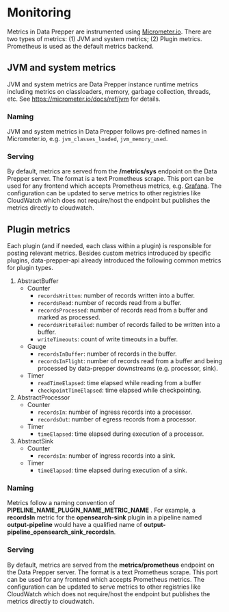 # Monitoring
Metrics in Data Prepper are instrumented using [Micrometer.io](https://micrometer.io/). There are two types of metrics: 
(1) JVM and system metrics; (2) Plugin metrics. Prometheus is used as the default metrics backend.

## JVM and system metrics

JVM and system metrics are Data Prepper instance runtime metrics including metrics on classloaders, memory, 
garbage collection, threads, etc. See https://micrometer.io/docs/ref/jvm for details.

### Naming

JVM and system metrics in Data Prepper follows pre-defined names in Micrometer.io, e.g. `jvm_classes_loaded`, `jvm_memory_used`.

### Serving

By default, metrics are served from the **/metrics/sys** endpoint on the Data Prepper server. The format
is a text Prometheus scrape. This port can be used for any frontend which accepts Prometheus metrics, e.g. 
[Grafana](https://prometheus.io/docs/visualization/grafana/). The configuration can be updated to serve metrics to other 
registries like CloudWatch which does not require/host the endpoint but publishes the metrics directly to cloudwatch.

## Plugin metrics

Each plugin (and if needed, each class within a plugin) is responsible for posting relevant 
metrics. Besides custom metrics introduced by specific plugins, data-prepper-api already introduced the following common metrics for
plugin types.

1. AbstractBuffer
    - Counter
        - `recordsWritten`: number of records written into a buffer.
        - `recordsRead`: number of records read from a buffer.
        - `recordsProcessed`: number of records read from a buffer and marked as processed.
        - `recordsWriteFailed`: number of records failed to be written into a buffer.
        - `writeTimeouts`: count of write timeouts in a buffer.
    - Gauge
        - `recordsInBuffer`: number of records in the buffer.
        - `recordsInFlight`: number of records read from a buffer and being processed by data-prepper downstreams (e.g. processor, sink).
    - Timer
        - `readTimeElapsed`: time elapsed while reading from a buffer
        - `checkpointTimeElapsed`: time elapsed while checkpointing.
2. AbstractProcessor
    - Counter
        - `recordsIn`: number of ingress records into a processor.
        - `recordsOut`: number of egress records from a processor.
    - Timer
        - `timeElapsed`: time elapsed during execution of a processor.
3. AbstractSink
    - Counter
        - `recordsIn`: number of ingress records into a sink.
    - Timer
        - `timeElapsed`: time elapsed during execution of a sink. 

### Naming
Metrics follow a naming convention of **PIPELINE_NAME_PLUGIN_NAME_METRIC_NAME** . For example, a 
**recordsIn** metric for the **opensearch-sink** plugin in a pipeline named **output-pipeline**
would have a qualified name of **output-pipeline_opensearch_sink_recordsIn**.

### Serving
By default, metrics are served from the **metrics/prometheus** endpoint on the Data Prepper server. The format
is a text Prometheus scrape. This port can be used for any frontend which accepts Prometheus metrics. The configuration 
can be updated to serve metrics to other registries like CloudWatch which does not require/host the endpoint but 
publishes the metrics directly to cloudwatch.